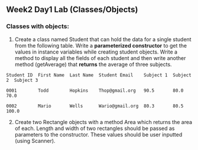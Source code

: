 ## Week2 Day1 Lab (Classes/Objects)
### Classes with objects: 
1. Create a class named Student that can hold the data for a single student from the following table. Write a **parameterized constructor** to get the values in instance variables while creating student objects. Write a method to display all the fields of each student and then write another method (getAverage) that **returns** the average of three subjects.
``` 
Student ID  First Name  Last Name  Student Email    Subject 1  Subject 2  Subject 3

0001        Todd        Hopkins    Thop@gmail.org   90.5       80.0       70.0

0002        Mario       Wells      Wario@gmail.org  80.3       80.5       100.0
```
2. Create two Rectangle objects with a method Area which returns the area of each. Length and width of two rectangles should be passed as parameters to the constructor. These values should be user inputted (using Scanner).
